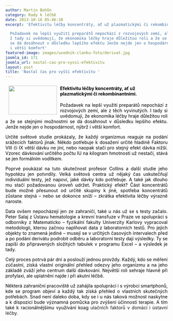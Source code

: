 ```yaml
---
author: Martin Bohůn
category: Rady k léčbě
date: 2013-10-16 05:46:18
excerpt: 'Efektivitu léčby koncentráty, ať už plazmatickými či rekombinantními

  Požadavek na lepší využití preparátů nepochází z rozvojových zemí, ale z těch vyvinutých
  I tady si uvědomují, že ekonomika léčby hraje důležitou roli a že se stejnými možnostmi
  se dá dosáhnout v důsledku lepšího efektu Jenže nejde jen o hospodárnost, nýbrž
  i větší komfort'
featured-image: images/uvodnik-clanku-foto/derivat.jpg
joomla_id: 171
joomla_url: nastal-cas-pro-vyssi-efektivitu
layout: post
title: 'Nastal čas pro vyšší efektivitu '
---
```


<h4 style="text-align: left;">
 <img border="0" height="90" src="{{ site.baseurl }}/images/uvodnik-clanku-foto/derivat.jpg" style="float: left; margin-left: 10px; margin-right: 10px;" width="150"/>
 <span style="color: #000000;">
  Efektivitu léčby koncentráty, ať už plazmatickými či rekombinantními.
 </span>
</h4>
<p style="text-align: justify;">
 <span style="color: #000000;">
  Požadavek na lepší využití preparátů nepochází z rozvojových zemí, ale z těch vyvinutých. I tady si uvědomují, že ekonomika léčby hraje důležitou roli a že se stejnými možnostmi se dá dosáhnout v důsledku lepšího efektu. Jenže nejde jen o hospodárnost, nýbrž i větší komfort.
 </span>
</p>
<p style="text-align: justify;">
 <span style="color: #000000;">
  Určité světové studie prokázaly, že každý organizmus reaguje na podání srážecích faktorů jinak. Někdo potřebuje k dosažení určité hladině Faktoru VIII či IX větší dávku ne jiní, nebo naopak stačí pro stejný efekt dávka nižší. Vzorec dávkování určitého počtu IU na kilogram hmotnosti už nestačí, stává se jen formálním vodítkem.
 </span>
</p>
<p style="text-align: justify;">
 <span style="color: #000000;">
  Poprvé poukázal na tuto skutečnost profesor Collins a další studie jeho hypotézu jen potvrdily. Velká světová centra už nějaký čas uskutečňují individuální testy, jež napoví, jaké dávky kdo potřebuje. A také jak dlouho mu stačí požadovanou úroveň udržet. Praktický efekt? Část koncentrátů bude možné přesunout od určité skupiny k jiné, spotřeba koncentrátů zůstane stejná – nebo se dokonce sníží – zkrátka efektivita léčby výrazně naroste.
 </span>
</p>
<p style="text-align: justify;">
 <span style="color: #000000;">
  Data ovšem nepocházejí jen ze zahraničí, také u nás už se s testy začalo. Peter Salaj z Ústavu hematologie a krevní transfuze v Praze ve spolupráci s odborníky z Matematicko – fyzikální fakulty Univerzity Karlovy vypracoval metodologii, kterou začnou naplňovat data z laboratorních testů. Pro jejich objekty to znamená jediné – musejí se v určitých časových intervalech před a po podání derivátu podrobit odběru a laboratorní testy dají výsledky. Ty se zapíší do připravených složitých tabulek v programu Excel – a výsledek je tady.
 </span>
</p>
<p style="text-align: justify;">
 <span style="color: #000000;">
  Celý proces potrvá pár dní a poslouží jednou provždy. Každý, kdo se měření zúčastní, získá vlastní originální přehled odezvy jeho organizmu a na jeho základě zváží jeho centrum další dávkování. Největší roli sehraje hlavně při profylaxi, ale uplatnění najde i při akutní léčbě.
 </span>
</p>
<p style="text-align: justify;">
 <span style="color: #000000;">
  Některá zahraniční pracoviště už zahájila spolupráci i s výrobci smartphonů, kde se program objeví a každý tak získá přehled o vlastních skutečných potřebách. Snad není daleko doba, kdy se i u nás taková možnost naskytne a k dispozici bude významná pomůcka pro zvýšení účinnosti terapie. A tím také k racionálnějšímu využívání koag
 </span>
 ulačních faktorů v domácí i ústavní léčby.
</p>